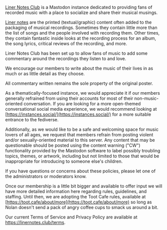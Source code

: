[Liner Notes Club](https://linernotes.club) is a Mastodon instance dedicated to providing fans of recorded music with a place to socialize and share their musical musings.


[Liner notes](https://en.wikipedia.org/wiki/Liner_notes) are the printed (textual/graphic) content often added to the packaging of musical recordings. Sometimes they contain little more than the list of songs and the people involved with recording them. Other times, they contain fantastic inside looks at the recording process for an album, the song lyrics, critical reviews of the recording, and more.


Liner Notes Club has been set up to allow fans of music to add some commentary around the recordings they listen to and love.


We encourage our members to write about the music of their lives in as much or as little detail as they choose.


All commentary written remains the sole property of the original poster.


As a thematically-focused instance, we would appreciate it if our members generally refrained from using their accounts for most of their non-music-oriented conversation. If you are looking for a more open-themed conversational social media experience, we would recommend looking at [https://instances.social/](https://instances.social/) for a more suitable entrance to the fediverse.


Additionally, as we would like to be a safe and welcoming space for music lovers of all ages, we request that members refrain from posting violent and/or sexually-oriented material to this server. Any content that may be questionable should be posted using the content warning ("CW") functionality provided by the Mastodon software to label possibly troubling topics, themes, or artwork, including but not limited to those that would be inappropriate for introducing to someone else's children.


If you have questions or concerns about these policies, please let one of the administrators or moderators know.


Once our membership is a little bit bigger and available to offer input we will have more detailed information here regarding rules, guidelines, and staffing. Until then, we are adopting the Toot Cafe rules, available at [https://toot.cafe/about/more](https://toot.cafe/about/more) so long as Nolan doesn't send a pack of angry coffee cups to smack us around a bit.


Our current Terms of Service and Privacy Policy are available at https://linernotes.club/terms.


